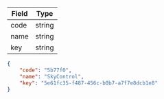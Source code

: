 | Field | Type |
| ----- | ---- |
| code | string |
| name | string |
| key | string |

```json
{
    "code": "5b77f0",
    "name": "SkyControl",
    "key": "5e61fc35-f487-456c-b0b7-a7f7e8dcb1e8"
}
```